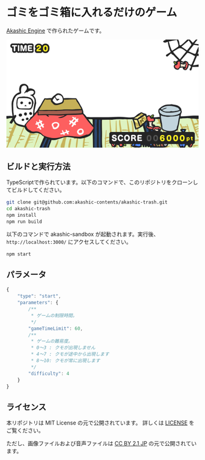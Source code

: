ゴミをゴミ箱に入れるだけのゲーム
=============

[Akashic Engine](https://akashic-games.github.io/) で作られたゲームです。

![スクリーンショット](./img/screenshot.png)

## ビルドと実行方法

TypeScriptで作られています。以下のコマンドで、このリポジトリをクローンしてビルドしてください。

```sh
git clone git@github.com:akashic-contents/akashic-trash.git
cd akashic-trash
npm install
npm run build
```

以下のコマンドで akashic-sandbox が起動されます。実行後、 `http://localhost:3000/` にアクセスしてください。

```sh
npm start
```

## パラメータ

```javascript
{
    "type": "start",
    "parameters": {
        /**
         * ゲームの制限時間。
         */
        "gameTimeLimit": 60,
        /**
         * ゲームの難易度。
         * 0～3 : クモが出現しません
         * 4～7 : クモが途中から出現します
         * 8～10: クモが常に出現します
         */
        "difficulty": 4
    }
}
```

## ライセンス

本リポジトリは MIT License の元で公開されています。
詳しくは [LICENSE](./LICENSE) をご覧ください。

ただし、画像ファイルおよび音声ファイルは
[CC BY 2.1 JP](https://creativecommons.org/licenses/by/2.1/jp/) の元で公開されています。
